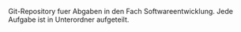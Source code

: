 Git-Repository fuer Abgaben in den Fach Softwareentwicklung.
Jede Aufgabe ist in Unterordner aufgeteilt.
